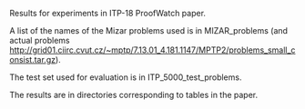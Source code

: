 Results for experiments in ITP-18 ProofWatch paper.

A list of the names of the Mizar problems used is in MIZAR_problems (and actual problems http://grid01.ciirc.cvut.cz/~mptp/7.13.01_4.181.1147/MPTP2/problems_small_consist.tar.gz). 

The test set used for evaluation is in ITP_5000_test_problems.

The results are in directories corresponding to tables in the paper.

